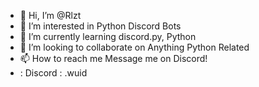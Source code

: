 - 👋 Hi, I’m @Rlzt
- 👀 I’m interested in Python Discord Bots
- 🌱 I’m currently learning discord.py, Python
- 💞️ I’m looking to collaborate on Anything Python Related
- 📫 How to reach me Message me on Discord!
- : Discord : .wuid


